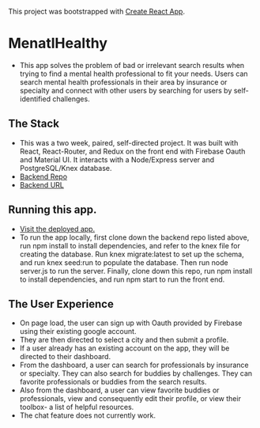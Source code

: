 This project was bootstrapped with [Create React App](https://github.com/facebookincubator/create-react-app).


# MenatlHealthy
- This app solves the problem of bad or irrelevant search results when trying to find a mental health professional to fit your needs. Users can search mental health professionals in their area by insurance or specialty and connect with other users by searching for users by self-identified challenges.

## The Stack
- This was a two week, paired, self-directed project. It was built with React, React-Router, and Redux on the front end with Firebase Oauth and Material UI. It interacts with a Node/Express server and PostgreSQL/Knex database.
- [Backend Repo](https://github.com/jenPlusPlus/backend-capstone)
- [Backend URL](https://mental-healthy-backend.herokuapp.com/)

## Running this app.

- [Visit the deployed app.](https://mentalhealthy.herokuapp.com/)
- To run the app locally, first clone down the backend repo listed above, run npm install to install dependencies, and refer to the knex file for creating the database. Run knex migrate:latest to set up the schema, and run knex seed:run to populate the database. Then run node server.js to run the server. Finally, clone down this repo, run npm install to install dependencies, and run npm start to run the front end.

## The User Experience
- On page load, the user can sign up with Oauth provided by Firebase using their existing google account.
- They are then directed to select a city and then submit a profile.
- If a user already has an existing account on the app, they will be directed to their dashboard.
- From the dashboard, a user can search for professionals by insurance or specialty. They can also search for buddies by challenges. They can favorite professionals or buddies from the search results.
- Also from the dashboard, a user can view favorite buddies or professionals, view and consequently edit their profile, or view their toolbox- a list of helpful resources.
- The chat feature does not currently work. 
